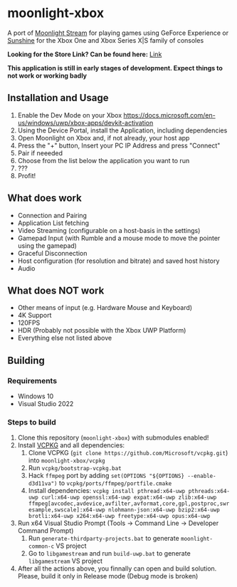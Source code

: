 # moonlight-xbox
A port of [Moonlight Stream](https://moonlight-stream.org/) for playing games using GeForce Experience or [Sunshine](https://github.com/loki-47-6F-64/sunshine) for the Xbox One and Xbox Series X|S family of consoles


**Looking for the Store Link? Can be found here:** [Link](https://www.microsoft.com/store/apps/9MW1BS08ZBTH)

**This application is still in early stages of development. Expect things to not work or working badly**

## Installation and Usage
1. Enable the Dev Mode on your Xbox https://docs.microsoft.com/en-us/windows/uwp/xbox-apps/devkit-activation
2. Using the Device Portal, install the Application, including dependencies
3. Open Moonlight on Xbox and, if not already, your host app
4. Press the "+" button, Insert your PC IP Address and press "Connect"
5. Pair if neeeded
6. Choose from the list below the application you want to run
7. ???
8. Profit!

## What does work
- Connection and Pairing
- Application List fetching
- Video Streaming (configurable on a host-basis in the settings)
- Gamepad Input (with Rumble and a mouse mode to move the pointer using the gamepad)
- Graceful Disconnection
- Host configuration (for resolution and bitrate) and saved host history
- Audio

## What does NOT work
- Other means of input (e.g. Hardware Mouse and Keyboard)
- 4K Support
- 120FPS
- HDR (Probably not possible with the Xbox UWP Platform)
- Everything else not listed above

## Building

### Requirements

- Windows 10
- Visual Studio 2022

### Steps to build

1. Clone this repository (`moonlight-xbox`) with submodules enabled!
2. Install [VCPKG](https://vcpkg.io/en/index.html) and all dependencies:
    1. Clone VCPKG (`git clone https://github.com/Microsoft/vcpkg.git`) into `moonlight-xbox/vcpkg`
    2. Run `vcpkg/bootstrap-vcpkg.bat`
    3. Hack `ffmpeg` port by adding `set(OPTIONS "${OPTIONS} --enable-d3d11va")` to `vcpkg/ports/ffmpeg/portfile.cmake`
    4. Install dependencies: `vcpkg install pthread:x64-uwp pthreads:x64-uwp curl:x64-uwp openssl:x64-uwp expat:x64-uwp zlib:x64-uwp ffmpeg[avcodec,avdevice,avfilter,avformat,core,gpl,postproc,swresample,swscale]:x64-uwp nlohmann-json:x64-uwp bzip2:x64-uwp brotli:x64-uwp x264:x64-uwp freetype:x64-uwp opus:x64-uwp`
3. Run x64 Visual Studio Prompt (Tools → Command Line → Developer Command Prompt)
    1. Run `generate-thirdparty-projects.bat` to generate `moonlight-common-c` VS project
    2. Go to `libgamestream` and run `build-uwp.bat` to generate `libgamestream` VS project
4. After all the actions above, you finnally can open and build solution. Please, build it only in Release mode (Debug mode is broken)
